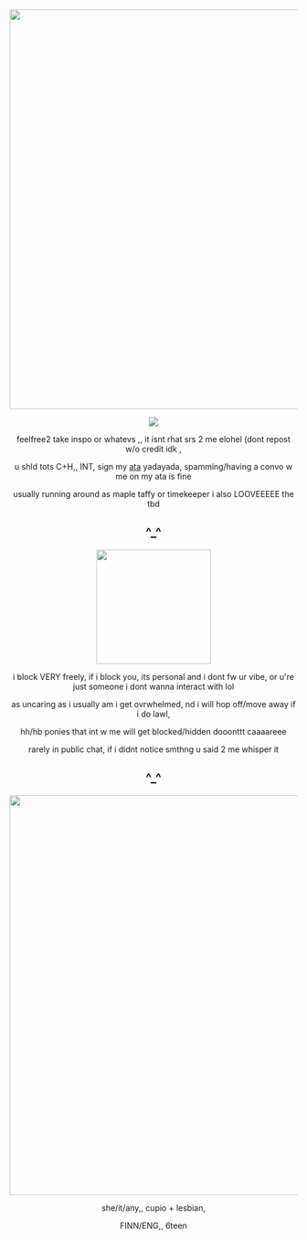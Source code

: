 
<div align="center">
<img src="https://i.postimg.cc/9M9L7C5Q/IMG-1505.gif" width="700" height="700"/></p>
 
  ![](https://komarev.com/ghpvc/?username=crackpawt&color=d6b66c&style=plastic&label=^__^)
  
feelfree2 take inspo or whatevs ,, it isnt rhat srs 2 me elohel (dont repost w/o credit idk
,

u shld tots C+H,, INT, sign my [ata](https://mollylala.atabook.org/) yadayada, spamming/having a convo w me on my ata is fine

usually running around as maple taffy or timekeeper i also LOOVEEEEE the tbd

^_^
-
<img src="https://i.postimg.cc/vZwrTkGG/IMG-1506.gif" width="200" height="200"/></p>

 i block VERY freely, if i block you, its personal and i dont fw ur vibe, or u're just someone i dont wanna interact with lol
 
as uncaring as i usually am i get ovrwhelmed, nd i will hop off/move away if i do lawl,

hh/hb ponies that int w me will get blocked/hidden dooonttt caaaareee

rarely in public chat, if i didnt notice smthng u said 2 me whisper it 

^_^
-
<img src="https://i.postimg.cc/yNY6fhnT/IMG-1962.png" width="700" height="700"/></p>

she/it/any,, cupio + lesbian, 

FINN/ENG,, 6teen
